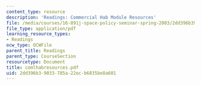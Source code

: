 ```yaml
---
content_type: resource
description: 'Readings: Commercial Hab Module Resources'
file: /media/courses/16-891j-space-policy-seminar-spring-2003/2dd396b39033785a22ecb6835be8a601_comlhabresources.pdf
file_type: application/pdf
learning_resource_types:
- Readings
ocw_type: OCWFile
parent_title: Readings
parent_type: CourseSection
resourcetype: Document
title: comlhabresources.pdf
uid: 2dd396b3-9033-785a-22ec-b6835be8a601
---
```

